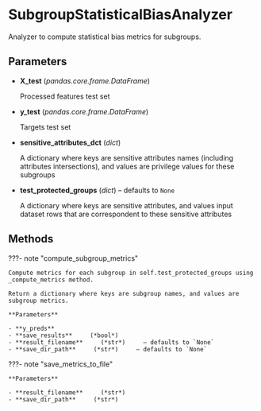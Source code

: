 # SubgroupStatisticalBiasAnalyzer

Analyzer to compute statistical bias metrics for subgroups.



## Parameters

- **X_test** (*pandas.core.frame.DataFrame*)

    Processed features test set

- **y_test** (*pandas.core.frame.DataFrame*)

    Targets test set

- **sensitive_attributes_dct** (*dict*)

    A dictionary where keys are sensitive attributes names (including attributes intersections),  and values are privilege values for these subgroups

- **test_protected_groups** (*dict*) – defaults to `None`

    A dictionary where keys are sensitive attributes, and values input dataset rows  that are correspondent to these sensitive attributes




## Methods

???- note "compute_subgroup_metrics"

    Compute metrics for each subgroup in self.test_protected_groups using _compute_metrics method.

    Return a dictionary where keys are subgroup names, and values are subgroup metrics.

    **Parameters**

    - **y_preds**    
    - **save_results**     (*bool*)    
    - **result_filename**     (*str*)     – defaults to `None`    
    - **save_dir_path**     (*str*)     – defaults to `None`    
    
???- note "save_metrics_to_file"

    

    **Parameters**

    - **result_filename**     (*str*)    
    - **save_dir_path**     (*str*)    
    
